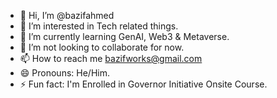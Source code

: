 - 👋 Hi, I’m @bazifahmed
- 👀 I’m interested in Tech related things.
- 🌱 I’m currently learning GenAI, Web3 & Metaverse.
- 💞️ I’m not looking to collaborate for now.
- 📫 How to reach me bazifworks@gmail.com
- 😄 Pronouns: He/Him.
- ⚡ Fun fact: I'm Enrolled in Governor Initiative Onsite Course.

<!---
bazifahmed/bazifahmed is a ✨ special ✨ repository because its `README.md` (this file) appears on your GitHub profile.
You can click the Preview link to take a look at your changes.
--->
